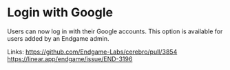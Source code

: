 # Login with Google

Users can now log in with their Google accounts. This option is available for users added by an Endgame admin.

Links:
https://github.com/Endgame-Labs/cerebro/pull/3854
https://linear.app/endgame/issue/END-3196
